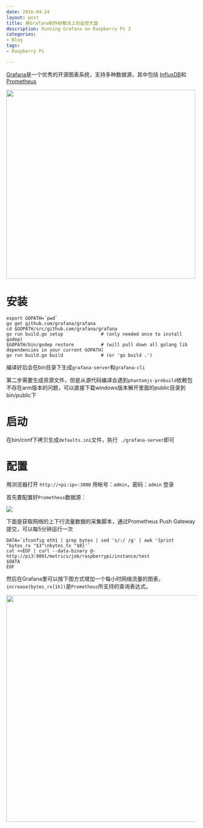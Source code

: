```yaml
---
date: 2016-04-24
layout: post
title: 用Grafana制作树莓派上的监控大盘
description: Running Grafana on Raspberry Pi 3
categories:
- Blog
tags:
- Raspberry Pi

---
```




[Grafana](http://grafana.org)是一个优秀的开源图表系统，支持多种数据源，其中包括
[InfluxDB](https://influxdata.com)和[Prometheus](http://hugozhu.myalert.info/2016/04/17/64-set-up-monitor-system-with-prometheus-on-raspberry.html)

<a href="http://grafana.org/assets/img/features/dashboard_ex.png"><img src="http://grafana.org/assets/img/features/dashboard_ex.png" width="500"/></a>

# 安装

```
export GOPATH=`pwd`
go get github.com/grafana/grafana
cd $GOPATH/src/github.com/grafana/grafana
go run build.go setup              # (only needed once to install godep)
$GOPATH/bin/godep restore          # (will pull down all golang lib dependencies in your current GOPATH)
go run build.go build              # (or 'go build .')
```

编译好后会在bin目录下生成`grafana-server`和`grafana-cli`

第二步需要生成资源文件，但是从源代码编译会遇到`phantomjs-prebuild`依赖包不存在arm版本的问题，可以直接下载windows版本解开里面的public目录到bin/public下

# 启动
在bin/conf下拷贝生成`defaults.ini`文件，执行` ./grafana-server`即可

# 配置
用浏览器打开 `http://<pi:ip>:3000` 用帐号：`admin`，密码：`admin` 登录

首先要配置好`Prometheus`数据源：

<img src="http://ww2.sinaimg.cn/mw690/6bc40342gw1f382aqrlkkj20e80g2myb.jpg"/>

下面是获取网络的上下行流量数据的采集脚本，通过Prometheus Push Gateway提交，可以每5分钟运行一次

```
DATA=`ifconfig eth1 | grep bytes | sed 's/:/ /g' | awk '{print "bytes_rx "$3"\nbytes_tx "$8}'`
cat <<EOF | curl --data-binary @- http://pi3:9091/metrics/job/raspberrypi/instance/test
$DATA
EOF
```
然后在Grafana里可以按下图方式增加一个每小时网络流量的图表，`increase(bytes_rx[1h])`是`Prometheus`所支持的查询表达式。

<a href="http://ww4.sinaimg.cn/mw690/6bc40342gw1f382mb41cvj20lz0ob422.jpg"><img src="http://ww4.sinaimg.cn/mw690/6bc40342gw1f382mb41cvj20lz0ob422.jpg" width="600"/></a>
